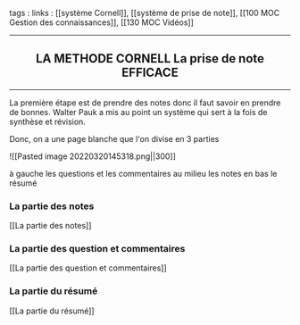 tags : 
links : [[système Cornell]], [[système de prise de note]], [[100 MOC Gestion des connaissances]], [[130 MOC Vidéos]]

****

<h2 style="text-align: center;"> LA METHODE CORNELL  La prise de note EFFICACE </h2>

****


La première étape est de prendre des notes donc il faut savoir en prendre de bonnes. Walter Pauk a mis au point un système qui sert à la fois de synthèse et révision.

Donc, on a une page blanche que l'on divise en 3 parties

![[Pasted image 20220320145318.png||300]]

à gauche les questions et les commentaires
au milieu les notes
en bas le résumé

### La partie des notes

[[La partie des notes]] 

### La partie des question et commentaires

[[La partie des question et commentaires]]

### La partie du résumé 

[[La partie du résumé]] 